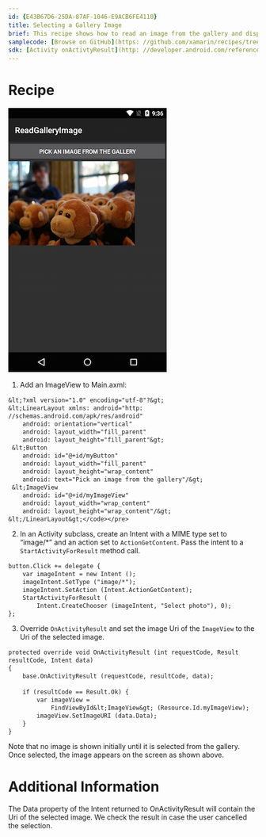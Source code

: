 ```yaml
---
id: {E43B67D6-25DA-87AF-1046-E9ACB6FE4110}  
title: Selecting a Gallery Image  
brief: This recipe shows how to read an image from the gallery and display it in an ImageView.  
samplecode: [Browse on GitHub](https: //github.com/xamarin/recipes/tree/master/android/data/files/selecting_a_gallery_image)  
sdk: [Activity onActivtyResult](http: //developer.android.com/reference/android/app/Activity.html)  
---
```


<a name="Recipe" class="injected"></a>


# Recipe

 [ ![](Images/PickGalleryImage.png)](Images/PickGalleryImage.png)

1. Add an ImageView to Main.axml: 

```
&lt;?xml version="1.0" encoding="utf-8"?&gt;
&lt;LinearLayout xmlns: android="http: //schemas.android.com/apk/res/android"
    android: orientation="vertical"
    android: layout_width="fill_parent"
    android: layout_height="fill_parent"&gt;
 &lt;Button  
    android: id="@+id/myButton"
    android: layout_width="fill_parent"
    android: layout_height="wrap_content"
    android: text="Pick an image from the gallery"/&gt;
 &lt;ImageView
    android: id="@+id/myImageView"
    android: layout_width="wrap_content"
    android: layout_height="wrap_content"/&gt;
&lt;/LinearLayout&gt;</code></pre>
```
<ol start="2">
  <li>In an Activity subclass, create an Intent with a MIME type set to “image/*” and an action set to <code>ActionGetContent</code>. Pass the intent to a
  <code>StartActivityForResult</code> method call.</li>
</ol>

```
button.Click += delegate {
    var imageIntent = new Intent ();
    imageIntent.SetType ("image/*");
    imageIntent.SetAction (Intent.ActionGetContent);
    StartActivityForResult (
        Intent.CreateChooser (imageIntent, "Select photo"), 0);
};
```
<ol start="3">
  <li>Override <code>OnActivityResult</code> and set the image Uri of the <code>ImageView</code> to the
  Uri of the selected image.</li>
</ol>

```
protected override void OnActivityResult (int requestCode, Result resultCode, Intent data)
{
    base.OnActivityResult (requestCode, resultCode, data);

    if (resultCode == Result.Ok) {
        var imageView =
            FindViewById&lt;ImageView&gt; (Resource.Id.myImageView);
        imageView.SetImageURI (data.Data);
    }
}
```
Note that no image is shown initially until it is selected from the gallery. Once selected, the image appears on the screen as shown above.

 <a name="Additional_Information" class="injected"></a>


# Additional Information

The Data property of the Intent returned to OnActivityResult will contain the
Uri of the selected image. We check the result in case the user cancelled the
selection.